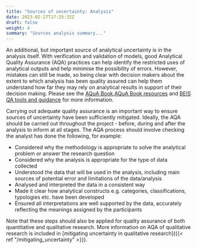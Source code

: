 ```yaml
---
title: "Sources of uncertainty: Analysis"
date: 2023-02-27T17:25:32Z
draft: false
weight: 4
summary: "Sources analysis summary..."
---
```


An additional, but important source of analytical uncertainty is in the analysis itself. With verification and validation of models, good Analytical Quality Assurance (AQA) practices can help identify the restricted uses of analytical outputs and help minimise the possibility of errors. However, mistakes can still be made, so being clear with decision makers about the extent to which analysis has been quality assured can help them understand how far they may rely on analytical results in support of their decision making. Please see the [AQuA Book](https://www.gov.uk/government/publications/the-aqua-book-guidance-on-producing-quality-analysis-for-government),[AQuA Book resources](https://www.gov.uk/government/collections/aqua-book-resources) and [BEIS QA tools and guidance](https://www.gov.uk/government/collections/quality-assurance-tools-and-guidance-in-decc) for more information.

Carrying out adequate quality assurance is an important way to ensure sources of uncertainty have been sufficiently mitigated. Ideally, the AQA should be carried out throughout the project - before, during and after the analysis to inform at all stages. The AQA process should involve checking the analyst has done the following, for example:

- Considered why the methodology is appropriate to solve the analytical problem or answer the research question
- Considered why the analysis is appropriate for the type of data collected
- Understood the data that will be used in the analysis, including main sources of potential error and limitations of the data/analysis
- Analysed and interpreted the data in a consistent way
- Made it clear how analytical constructs e.g. categories, classifications, typologies etc. have been developed
- Ensured all interpretations are well supported by the data, accurately reflecting the meanings assigned by the participants


Note that these steps should also be applied for quality assurance of both quantitative and qualitative research. More information on AQA of qualitative research is included in [mitigating uncertainty in qualitative research]({{< ref "/mitigating_uncertainty" >}}).

